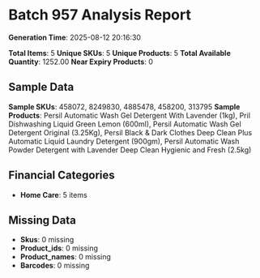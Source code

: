 # Batch 957 Analysis Report

**Generation Time**: 2025-08-12 20:16:30

**Total Items**: 5
**Unique SKUs**: 5
**Unique Products**: 5
**Total Available Quantity**: 1252.00
**Near Expiry Products**: 0

## Sample Data
**Sample SKUs**: 458072, 8249830, 4885478, 458200, 313795
**Sample Products**: Persil Automatic Wash Gel Detergent With Lavender (1kg), Pril Dishwashing Liquid Green Lemon (600ml), Persil Automatic Wash Gel Detergent Original (3.25Kg), Persil Black & Dark Clothes Deep Clean Plus Automatic Liquid Laundry Detergent (900gm), Persil Automatic Wash Powder Detergent with Lavender Deep Clean Hygienic and Fresh (2.5kg)

## Financial Categories
- **Home Care**: 5 items

## Missing Data
- **Skus**: 0 missing
- **Product_ids**: 0 missing
- **Product_names**: 0 missing
- **Barcodes**: 0 missing
